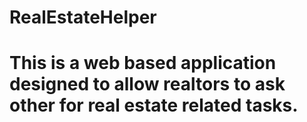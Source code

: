 # RealEstateHelper
# This is a web based application designed to allow realtors to ask other for real estate related tasks.
